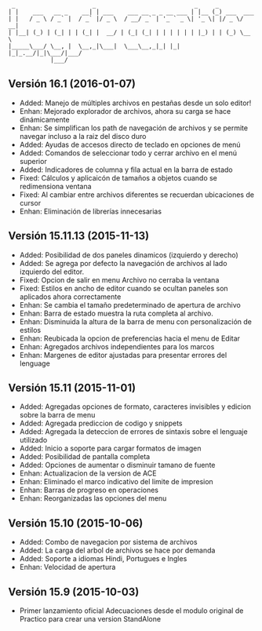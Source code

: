 ```
 _                      _                            _     _           
| |    ___   __ _    __| | ___    ___ __ _ _ __ ___ | |__ (_) ___  ___ 
| |   / _ \ / _` |  / _` |/ _ \  / __/ _` | '_ ` _ \| '_ \| |/ _ \/ __|
| |__| (_) | (_| | | (_| |  __/ | (_| (_| | | | | | | |_) | | (_) \__ \
|_____\___/ \__, |  \__,_|\___|  \___\__,_|_| |_| |_|_.__/|_|\___/|___/
            |___/ 
```


## Versión 16.1 (2016-01-07)
* Added: Manejo de múltiples archivos en pestañas desde un solo editor!
* Enhan: Mejorado explorador de archivos, ahora su carga se hace dinámicamente
* Enhan: Se simplifican los path de navegación de archivos y se permite navegar incluso a la raiz del disco duro
* Added: Ayudas de accesos directo de teclado en opciones de menú
* Added: Comandos de seleccionar todo y cerrar archivo en el menú superior
* Added: Indicadores de columna y fila actual en la barra de estado
* Fixed: Cálculos y aplicaicón de tamaños a objetos cuando se redimensiona ventana
* Fixed: Al cambiar entre archivos diferentes se recuerdan ubicaciones de cursor
* Enhan: Eliminación de librerías innecesarias


## Versión 15.11.13 (2015-11-13)

* Added: Posibilidad de dos paneles dinamicos (izquierdo y derecho)
* Added: Se agrega por defecto la navegación de archivos al lado izquierdo del editor.
* Fixed: Opcion de salir en menu Archivo no cerraba la ventana
* Fixed: Estilos en ancho de editor cuando se ocultan paneles son aplicados ahora correctamente
* Enhan: Se cambia el tamaño predeterminado de apertura de archivo
* Enhan: Barra de estado muestra la ruta completa al archivo.
* Enhan: Disminuida la altura de la barra de menu con personalización de estilos
* Enhan: Reubicada la opcion de preferencias hacia el menu de Editar
* Enhan: Agregados archivos independientes para los marcos
* Enhan: Margenes de editor ajustadas para presentar errores del lenguage


## Versión 15.11 (2015-11-01)

* Added: Agregadas opciones de formato, caracteres invisibles y edicion sobre la barra de menu
* Added: Agregada prediccion de codigo y snippets
* Added: Agregada la deteccion de errores de sintaxis sobre el lenguaje utilizado
* Added: Inicio a soporte para cargar formatos de imagen
* Added: Posibilidad de pantalla completa
* Added: Opciones de aumentar o disminuir tamano de fuente
* Enhan: Actualizacion de la version de ACE
* Enhan: Eliminado el marco indicativo del limite de impresion
* Enhan: Barras de progreso en operaciones
* Enhan: Reorganizadas las opciones del menu


## Versión 15.10 (2015-10-06)

* Added: Combo de navegacion por sistema de archivos
* Added: La carga del arbol de archivos se hace por demanda
* Added: Soporte a idiomas Hindi, Portugues e Ingles
* Enhan: Velocidad de apertura


## Versión 15.9 (2015-10-03)

  * Primer lanzamiento oficial
    Adecuaciones desde el modulo original de Practico para crear una version StandAlone
